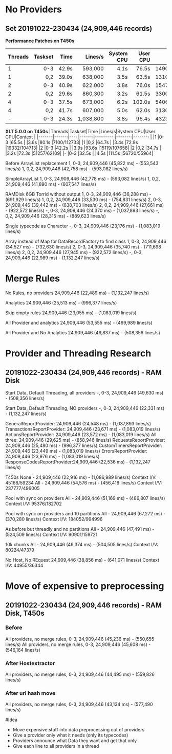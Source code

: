 # No Providers
## Set 20191022-230434 (24,909,446 records)

**Performance Patches on T450s**

|Threads|Taskset|Time   |Lines/s|System CPU|User CPU|Context    |
|-------|------:|---:   |------:|---------:|-------:|-------:   |
|1      |0-3    |42.9s  |593,000|4.1s      |76.5s   |14903/61114|
|1      |0,2    |39.0s  |638,000|3.5s      |63.5s   |13103/57636|
|2      |0-3    |40.9s  |622.000|3.8s      |76.0s   |15473/61750|
|2      |0,2    |29.6s  |860,300|3.2s      |61.5s   |33008/38287|
|4      |0-3    |37.5s  |673,000|6.2s      |102.0s  |54064/50807|
|4      |0,2    |41.7s  |607,000|5.0s      |62.0s   |31300/51226|
|-      |0-3    |24.3s  |1,038,800|3.8s    |96.4s   |43235/39050|


**XLT 5.0.0 on T450s**
|Threads|Taskset|Time   |Lines/s|System CPU|User CPU|Context    |
|-------|------:|---:   |------:|---------:|-------:|-------:   |
|1      |0-3    |65.5s  |       |3.6s      |80.1s   |7100/112733|
|1      |0,2    |64.7s  |       |3.4s      |72.9s   |19332/104713|
|2      |0-3    |42.2s  |       |3.9s      |93.6s   |15119/107658|
|2      |0,2    |34.7s  |       |3.2s      |72.3s   |51257/62109|
|-      |0-3    |32.5s  |       |4.5s      |111.5s  |56720/55964|


Before ArrayList replacement
1, 0-3, 24,909,446 (45,822 ms) - (553,543 lines/s)
1, 0,2, 24,909,446 (42,758 ms) - (593,082 lines/s)

SimpleArrayList
1, 0-3, 24,909,446 (42,778 ms) - (593,082 lines/s)
1, 0,2, 24,909,446 (41,890 ms) - (607,547 lines/s)

RAMDisk 6GB Torrid without output
1, 0-3, 24,909,446 (36,288 ms) - (691,929 lines/s)
1, 0,2, 24,909,446 (33,530 ms) - (754,831 lines/s)
2, 0-3, 24,909,446 (39,442 ms) - (638,703 lines/s)
2, 0,2, 24,909,446 (27,661 ms) - (922,572 lines/s)
-, 0-3, 24,909,446 (24,370 ms) - (1,037,893 lines/s)
-, 0,2, 24,909,446 (28,315 ms) - (889,623 lines/s)

Single typecode as Character
-, 0-3, 24,909,446 (23,176 ms) - (1,083,019 lines/s)

Array instead of Map for DataRecordFactory to find class
1, 0-3, 24,909,446 (34,527 ms) - (732,630 lines/s)
2, 0-3, 24,909,446 (35,740 ms) - (711,698 lines/s)
2, 0,2, 24,909,446 (27,945 ms) - (922,572 lines/s)
-, 0-3, 24,909,446 (22,989 ms) - (1,132,247 lines/s)

# Merge Rules

No Rules, no providers
24,909,446 (22,489 ms) - (1,132,247 lines/s)

Analytics
24,909,446 (25,513 ms) - (996,377 lines/s)

Skip empty rules
24,909,446 (23,055 ms) - (1,083,019 lines/s)

All Provider and analytics
24,909,446 (53,555 ms) - (469,989 lines/s)

All Provider and No Analytics
24,909,446 (49,837 ms) - (508,356 lines/s)


# Provider and Threading Research
##  20191022-230434 (24,909,446 records) - RAM Disk

Start Data, Default Threading, all providers
-, 0-3, 24,909,446 (49,630 ms) - (508,356 lines/s)

Start Data, Default Threading, NO providers
-, 0-3, 24,909,446 (22,331 ms) - (1,132,247 lines/s)

GeneralReportProvider:      24,909,446 (24,548 ms) - (1,037,893 lines/s)
TransactionsReportProvider: 24,909,446 (23,671 ms) - (1,083,019 lines/s)
ActionsReportProvider:      24,909,446 (23,572 ms) - (1,083,019 lines/s)
All three:                  24,909,446 (29,625 ms) - (858,946 lines/s)
RequestsReportProvider:     24,909,446 (25,480 ms) - (996,377 lines/s)
CustomTimersReportProvider: 24,909,446 (23,449 ms) - (1,083,019 lines/s)
ErrorsReportProvider:       24,909,446 (23,976 ms) - (1,083,019 lines/s)
ResponseCodesReportProvider:24,909,446 (22,536 ms) - (1,132,247 lines/s)

T450s
None - 24,909,446 (22,916 ms) - (1,086,989 lines/s) Context I/V: 45168/59234
All  - 24,909,446 (54,576 ms) - (456,418 lines/s) Context I/V: 237777/496005

Pool with sync on providers
All  - 24,909,446 (51,169 ms) - (486,807 lines/s) Context I/V: 95376/182702

Pool with sync on providers and 10 partitions
All - 24,909,446 (67,272 ms) - (370,280 lines/s) Context I/V: 184052/994996

As before but threadly and no partitions
All - 24,909,446 (47,491 ms) - (524,509 lines/s) Context I/V: 90901/159721

10k chunks
All - 24,909,446 (49,374 ms) - (504,505 lines/s) Context I/V: 80224/47379

No Host, No REquest
24,909,446 (38,856 ms) - (641,071 lines/s) Context I/V: 44955/36344

# Move of expensive to preprocessing
##  20191022-230434 (24,909,446 records) - RAM Disk, T450s

### Before
All providers, no merge rules, 0-3, 24,909,446 (45,236 ms) - (550,655 lines/s)
All providers, no merge rules, 0-3, 24,909,446 (45,608 ms) - (546,164 lines/s)

### After Hostextractor
All providers, no merge rules, 0-3, 24,909,446 (44,495 ms) - (559,826 lines/s)

### After url hash move
All providers, no merge rules, 0-3, 24,909,446 (43,134 ms) - (577,490 lines/s)




#Idea
* Move expensive stuff into data preprocessing out of providers
* Give a provider only what it needs (only its typecodes)
* Providers announce what Data they want and get that only
* Give each line to all providers in a thread